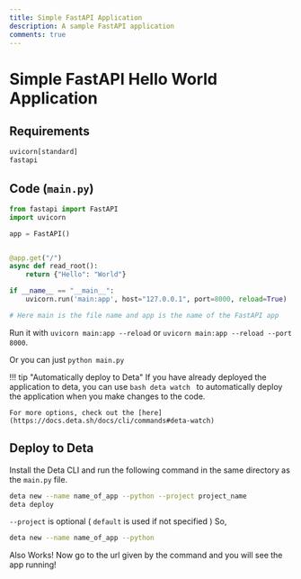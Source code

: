 ```yaml
---
title: Simple FastAPI Application
description: A sample FastAPI application
comments: true
---
```

# Simple FastAPI Hello World Application

## Requirements
```txt
uvicorn[standard]
fastapi
```

## Code (`main.py`)
```py
from fastapi import FastAPI
import uvicorn

app = FastAPI()


@app.get("/")
async def read_root():
    return {"Hello": "World"}

if __name__ == "__main__":
    uvicorn.run('main:app', host="127.0.0.1", port=8000, reload=True)

# Here main is the file name and app is the name of the FastAPI app
```

Run it with `uvicorn main:app --reload` or `uvicorn main:app --reload --port 8000`. 

Or you can just `python main.py`

!!! tip "Automatically deploy to Deta"
    If you have already deployed the application to deta, you can use
    ```bash
    deta watch
    ```
    to automatically deploy the application when you make changes to the code.

    For more options, check out the [here](https://docs.deta.sh/docs/cli/commands#deta-watch)

## Deploy to Deta
Install the Deta CLI and run the following command in the same directory as the `main.py` file.
```sh
deta new --name name_of_app --python --project project_name
deta deploy
```
`--project` is optional ( `default` is used if not specified )
So,
```sh
deta new --name name_of_app --python
```
Also Works! Now go to the url given by the command and you will see the app running!
